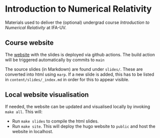 # Introduction to Numerical Relativity

Materials used to deliver the (optional) undergrad course *Introduction to Numerical Relativity* at IFA-UV.

## Course website
The [website](https://crisbh.github.io/numerical-relativity-intro/slides/) with the slides is deployed via github actions. The build action will be triggered automatically by commits to `main` 

The source slides (in Markdown) are found under `slides/`. These are converted into html using `marp`. If a new slide is added, this has to be listed in `content/slides/_index.md` in order for this to appear visible.

## Local website visualisation
If needed, the website can be updated and visualised locally by invoking `make all`. This will:
- Run `make slides` to compile the html slides. 
- Run `make site`. This will deploy the hugo website to `public` and host the website in localhost.
